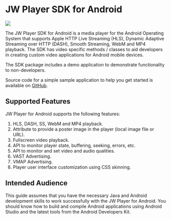 # JW Player SDK for Android

<img src="https://img.shields.io/badge/SDK-Android%20v3-0AAC29.svg?logo=android">

The JW Player SDK for Android is a media player for the Android Operating System that supports Apple HTTP Live Streaming (HLS), Dynamic Adaptive Streaming over HTTP (DASH), Smooth Streaming, WebM and MP4 playback. The SDK has video specific methods / classes to aid developers in creating custom video applications for Android mobile devices.

The SDK package includes a demo application to demonstrate functionality to non-developers.

Source code for a simple sample application to help you get started is available on [GitHub](https://github.com/jwplayer/jwplayer-sdk-android-demo).

## Supported Features

JW Player for Android supports the following features:

1.	HLS, DASH, SS, WebM and MP4 playback.
2.	Attribute to provide a poster image in the player (local image file or URL).  
3.	Fullscreen video playback.
4.	API to monitor player state, buffering, seeking, errors, etc.  
5.	API to monitor and set video and audio qualities.
6.	VAST Advertising.
7.	VMAP Advertising.
8.	Player user interface customization using CSS skinning.

## Intended Audience

This guide assumes that you have the necessary Java and Android development skills to work successfully with the JW Player for Android. You should know how to build and compile Android applications using Android Studio and the latest tools from the Android Developers Kit.
